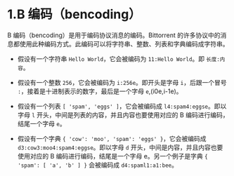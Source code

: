 # 1.B 编码（bencoding）

B 编码（bencoding）是用于编码协议消息的编码。Bittorrent 的许多协议中的消息都使用此种编码方式。此编码可以将字符串、整数、列表和字典编码成字符串。

*   假设有一个字符串 `Hello World`，它会被编码为 `11:Hello World`。即 `长度:内容`。

*   假设有一个整数 `256`，它会被编码为 `i:256e`。即开头是字母 `i`，后跟一个冒号 `:`，接着是十进制表示的数字，最后是一个字母 `e`,(i0e,i-1e)。

*   假设有一个列表 `[ 'spam', 'eggs' ]`，它会被编码成 `l4:spam4:eggse`。即以字母 `l` 开头，中间是列表的内容，并且内容也要使用对应的 B 编码进行编码，结尾一个字母 `e`。

*   假设有一个字典 `{ 'cow': 'moo', 'spam': 'eggs' }`，它会被编码成 `d3:cow3:moo4:spam4:eggse`。即以字母 `d` 开头，中间是内容，并且内容也要使用对应的 B 编码进行编码，结尾是一个字母 e。另一个例子是字典 `{ 'spam': [ 'a', 'b' ] }` 会被编码成 `d4:spaml1:a1:bee`。